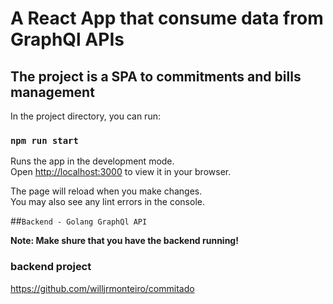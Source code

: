 # A React App that consume data from GraphQl APIs 

## The project is a SPA to commitments and bills management

In the project directory, you can run:

### `npm run start`

Runs the app in the development mode.\
Open [http://localhost:3000](http://localhost:3000) to view it in your browser.

The page will reload when you make changes.\
You may also see any lint errors in the console.

##`Backend - Golang GraphQl API`

**Note: Make shure that you have the backend running!**

### backend project  

https://github.com/willjrmonteiro/commitado
